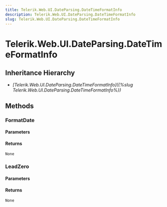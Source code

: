 ```yaml
---
title: Telerik.Web.UI.DateParsing.DateTimeFormatInfo
description: Telerik.Web.UI.DateParsing.DateTimeFormatInfo
slug: Telerik.Web.UI.DateParsing.DateTimeFormatInfo
---
```


# Telerik.Web.UI.DateParsing.DateTimeFormatInfo  

## Inheritance Hierarchy

* *[Telerik.Web.UI.DateParsing.DateTimeFormatInfo]({%slug Telerik.Web.UI.DateParsing.DateTimeFormatInfo%})*


## Methods

###  FormatDate

#### Parameters

#### Returns

`None` 

### LeadZero

#### Parameters

#### Returns

`None` 



